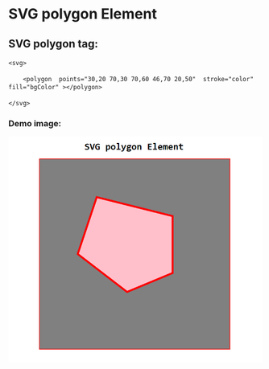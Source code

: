 # SVG polygon Element

## SVG polygon tag:

    <svg>

        <polygon  points="30,20 70,30 70,60 46,70 20,50"  stroke="color" fill="bgColor" ></polygon>

    </svg>

### Demo image:

<img src="./polygonDemo.png">